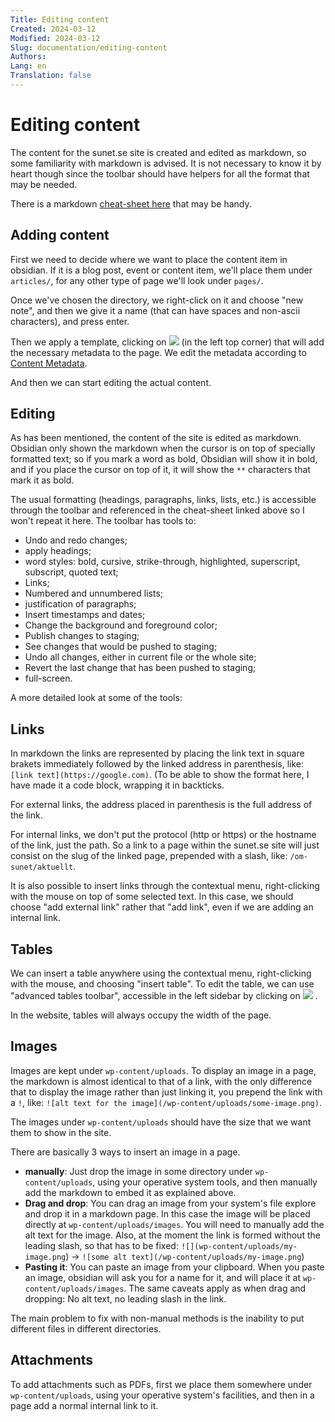 ```yaml
---
Title: Editing content
Created: 2024-03-12
Modified: 2024-03-12
Slug: documentation/editing-content
Authors: 
Lang: en
Translation: false
---
```


# Editing content

The content for the sunet.se site is created and edited as markdown, so some familiarity with markdown is advised. It is not necessary to know it by heart though since the toolbar should have helpers for all the format that may be needed.

There is a markdown [cheat-sheet here](https://www.markdownguide.org/basic-syntax/) that may be handy.

## Adding content

First we need to decide where we want to place the content item in obsidian. If it is a blog post, event or content item, we'll place them under `articles/`, for any other type of page we'll look under `pages/`.

Once we've chosen the directory, we right-click on it and choose "new note", and then we give it a name (that can have spaces and non-ascii characters), and press enter.

Then we apply a template, clicking on ![](templates-icon.png) (in the left top corner) that will add the necessary metadata to the page. We edit the metadata according to [Content Metadata](_Documentation/Content%20Metadata.md).

And then we can start editing the actual content.

## Editing

As has been mentioned, the content of the site is edited as markdown. Obsidian only shown the markdown when the cursor is on top of specially formatted text; so if you mark a word as bold, Obsidian will show it in bold, and if you place the cursor on top of it, it will show the `**` characters that mark it as bold.

The usual formatting (headings, paragraphs, links, lists, etc.) is accessible through the toolbar and referenced in the cheat-sheet linked above so I won't repeat it here. The toolbar has tools to:

- Undo and redo changes;
- apply headings;
- word styles: bold, cursive, strike-through, highlighted, superscript, subscript, quoted text;
- Links;
- Numbered and unnumbered lists;
- justification of paragraphs;
- Insert timestamps and dates;
- Change the background and foreground color;
- Publish changes to staging;
- See changes that would be pushed to staging;
- Undo all changes, either in current file or the whole site;
- Revert the last change that has been pushed to staging;
- full-screen.

A more detailed look at some of the tools:

## Links

In markdown the links are represented by placing the link text in square brakets immediately followed by the linked address in parenthesis, like: `[link text](https://google.com)`. (To be able to show the format here, I have made it a code block, wrapping it in backticks.

For external links, the address placed in parenthesis is the full address of the link.

For internal links, we don't put the protocol (http or https) or the hostname of the link, just the path. So a link to a page within the sunet.se site will just consist on the slug of the linked page, prepended with a slash, like: `/om-sunet/aktuellt`.

It is also possible to insert links through the contextual menu, right-clicking with the mouse on top of some selected text. In this case, we should choose "add external link" rather that "add link", even if we are adding an internal link.

## Tables

We can insert a table anywhere using the contextual menu, right-clicking with the mouse, and choosing "insert table". To edit the table, we can use "advanced tables toolbar", accessible in the left sidebar by clicking on ![](tables-icon.png) .

In the website, tables will always occupy the width of the page.

## Images

Images are kept under `wp-content/uploads`. To display an image in a page, the markdown is almost identical to that of a link, with the only difference that to display the image rather than just linking it, you prepend the link with a `!`, like: `![alt text for the image](/wp-content/uploads/some-image.png)`. 

The images under `wp-content/uploads` should have the size that we want them to show in the site.

There are basically 3 ways to insert an image in a page.

- **manually**: Just drop the image in some directory under `wp-content/uploads`, using your operative system tools, and then manually add the markdown to embed it as explained above.
- **Drag and drop**: You can drag an image from your system's file explore and drop it in a markdown page. In this case the image will be placed directly at `wp-content/uploads/images`. You will need to manually add the alt text for the image. Also, at the moment the link is formed without the leading slash, so that has to be fixed: `![](wp-content/uploads/my-image.png`) -> `![some alt text](/wp-content/uploads/my-image.png`)
- **Pasting it**: You can paste an image from your clipboard. When you paste an image, obsidian will ask you for a name for it, and will place it at `wp-content/uploads/images`. The same caveats apply as when drag and dropping: No alt text, no leading slash in the link.

The main problem to fix with non-manual methods is the inability to put different files in different directories.

## Attachments

To add attachments such as PDFs, first we place them somewhere under `wp-content/uploads`, using your operative system's facilities, and then in a page add a normal internal link to it.
